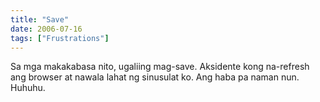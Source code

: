 ```yaml
---
title: "Save"
date: 2006-07-16
tags: ["Frustrations"]
---
```


Sa mga makakabasa nito, ugaliing mag-save. Aksidente kong na-refresh ang browser at nawala lahat ng sinusulat ko. Ang haba pa naman nun. Huhuhu.